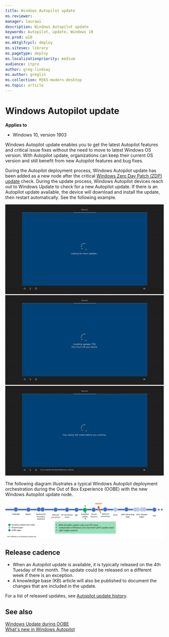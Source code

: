 ```yaml
---
title: Windows Autopilot update
ms.reviewer: 
manager: laurawi
description: Windows Autopilot update 
keywords: Autopilot, update, Windows 10
ms.prod: w10
ms.mktglfcycl: deploy
ms.sitesec: library
ms.pagetype: deploy
ms.localizationpriority: medium
audience: itpro
author: greg-lindsay
ms.author: greglin
ms.collection: M365-modern-desktop
ms.topic: article
---
```



# Windows Autopilot update

**Applies to**

-   Windows 10, version 1903

Windows Autopilot update enables you to get the latest Autopilot features and critical issue fixes without the need to move to latest Windows OS version. With Autopilot update, organizations can keep their current OS version and still benefit from new Autopilot features and bug fixes.
 
During the Autopilot deployment process, Windows Autopilot update has been added as a new node after the critical [Windows Zero Day Patch (ZDP) update](https://docs.microsoft.com/windows-hardware/customize/desktop/windows-updates-during-oobe) check. During the update process, Windows Autopilot devices reach out to Windows Update to check for a new Autopilot update.  If there is an Autopilot update available, the device will download and install the update, then restart automatically. See the following example.

   ![Autopilot update 1](images/update1.png)<br>
   ![Autopilot update 2](images/update2.png)<br>
   ![Autopilot update 3](images/update3.png)

The following diagram illustrates a typical Windows Autopilot deployment orchestration during the Out of Box Experience (OOBE) with the new Windows Autopilot update node.

   ![Autopilot update flow](images/update-flow.png)

## Release cadence

- When an Autopilot update is available, it is typically released on the 4th Tuesday of the month. The update could be released on a different week if there is an exception.
- A knowledge base (KB) article will also be published to document the changes that are included in the update.

For a list of released updates, see [Autopilot update history](windows-autopilot-whats-new.md#windows-autopilot-update-history).

## See also

[Windows Update during OOBE](https://docs.microsoft.com/windows-hardware/customize/desktop/windows-updates-during-oobe)<br>
[What's new in Windows Autopilot](windows-autopilot-whats-new.md)<br>